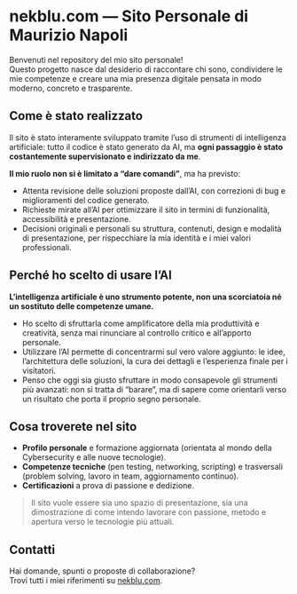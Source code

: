 # nekblu.com — Sito Personale di Maurizio Napoli

Benvenuti nel repository del mio sito personale!  
Questo progetto nasce dal desiderio di raccontare chi sono, condividere le mie competenze e creare una mia presenza digitale pensata in modo moderno, concreto e trasparente.

## Come è stato realizzato

Il sito è stato interamente sviluppato tramite l’uso di strumenti di intelligenza artificiale: tutto il codice è stato generato da AI, ma **ogni passaggio è stato costantemente supervisionato e indirizzato da me**.

**Il mio ruolo non si è limitato a “dare comandi”**, ma ha previsto:
- Attenta revisione delle soluzioni proposte dall’AI, con correzioni di bug e miglioramenti del codice generato.
- Richieste mirate all’AI per ottimizzare il sito in termini di funzionalità, accessibilità e presentazione.
- Decisioni originali e personali su struttura, contenuti, design e modalità di presentazione, per rispecchiare la mia identità e i miei valori professionali.

## Perché ho scelto di usare l’AI

**L’intelligenza artificiale è uno strumento potente, non una scorciatoia né un sostituto delle competenze umane.**
- Ho scelto di sfruttarla come amplificatore della mia produttività e creatività, senza mai rinunciare al controllo critico e all’apporto personale.
- Utilizzare l’AI permette di concentrarmi sul vero valore aggiunto: le idee, l’architettura delle soluzioni, la cura dei dettagli e l’esperienza finale per i visitatori.
- Penso che oggi sia giusto sfruttare in modo consapevole gli strumenti più avanzati: non si tratta di “barare”, ma di sapere come orientarli verso un risultato che porta il proprio segno personale.

## Cosa troverete nel sito

- **Profilo personale** e formazione aggiornata (orientata al mondo della Cybersecurity e alle nuove tecnologie).
- **Competenze tecniche** (pen testing, networking, scripting) e trasversali (problem solving, lavoro in team, aggiornamento continuo).
- **Certificazioni** a prova di passione e dedizione.

> Il sito vuole essere sia uno spazio di presentazione, sia una dimostrazione di come intendo lavorare con passione, metodo e apertura verso le tecnologie più attuali.

## Contatti

Hai domande, spunti o proposte di collaborazione?  
Trovi tutti i miei riferimenti su [nekblu.com](https://nekblu.com).
